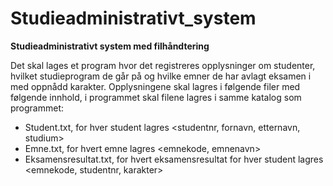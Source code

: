 # Studieadministrativt_system
**Studieadministrativt system med filhåndtering**

Det skal lages et program hvor det registreres opplysninger om studenter, hvilket studieprogram de går på og hvilke emner de har avlagt eksamen i med oppnådd karakter. Opplysningene skal lagres i følgende filer med følgende innhold, i programmet skal filene lagres i samme katalog som programmet:

- Student.txt, for hver student lagres <studentnr, fornavn, etternavn, studium>
- Emne.txt, for hvert emne lagres <emnekode, emnenavn>
- Eksamensresultat.txt, for hvert eksamensresultat for hver student lagres <emnekode, studentnr, karakter>
